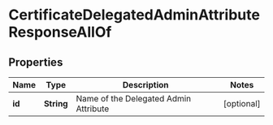 

# CertificateDelegatedAdminAttributeResponseAllOf


## Properties

| Name | Type | Description | Notes |
|------------ | ------------- | ------------- | -------------|
|**id** | **String** | Name of the Delegated Admin Attribute |  [optional] |



